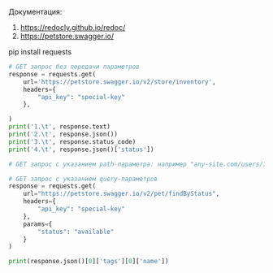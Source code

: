 Документация:

1. https://redocly.github.io/redoc/
2. https://petstore.swagger.io/

pip install requests

```python
# GET запрос без передачи параметров
response = requests.get(
    url='https://petstore.swagger.io/v2/store/inventory',
    headers={
        "api_key": "special-key"
    },

)
print('1.\t', response.text)
print('2.\t', response.json())
print('3.\t', response.status_code)
print('4.\t', response.json()['status'])
```

```python
# GET запрос с указанием path-параметра: например "any-site.com/users/15df4s"
```

```python
# GET запрос с указанием query-параметров
response = requests.get(
    url="https://petstore.swagger.io/v2/pet/findByStatus",
    headers={
        "api_key": "special-key"
    },
    params={
        "status": "available"
    }
)

print(response.json()[0]['tags'][0]['name'])
```